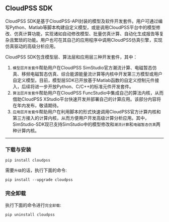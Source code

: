 
CloudPSS SDK
----------------------------------------------------------------
CloudPSS SDK是基于CloudPSS-API封装的模型及软件开发套件。用户可通过编写Python、Matlab等脚本构建自定义模型，或是调用CloudPSS平台中的模型修改、仿真计算功能，实现诸如自动修改模型、批量仿真计算、自动化生成报告等复杂且繁琐的功能。用户也可在其自己的应用程序中调用CloudPSS仿真引擎，实现仿真驱动的高级分析应用。

CloudPSS SDK包含模型层、算法层和应用层三种开发套件，其中：

1. `模型层开发套件`帮助用户在CloudPSS SimStudio官方潮流计算、电磁暂态仿真、移频电磁暂态仿真、综合能源能量流计算等内核中开发第三方模型或用户自定义模型。目前，模型层SDK已开放基于Matlab函数的自定义控制元件接入，后续将进一步开放Python、C/C++的标准元件开发套件。
2. `算法层开发套件`帮助用户在CloudPSS FuncStudio中集成自己的算法内核，从而借助CloudPSS XStudio平台快速开发并部署自己的计算应用。该部分内容将在年内发布，敬请期待。
3. `应用层开发套件`帮助用户在利用脚本的形式快速调用CloudPSS官方计算内核和第三方接入的计算内核，从而方便用户开发高级计算分析应用。其中，SimStudio-SDK现已支持SimStudio中的模型修改和`潮流计算`和`电磁暂态仿真`两种计算内核。


---
### 下载与安装

```[pyhton]
pip install cloudpss
```
需要`升级`的话，执行下面的命令:
```[pyhton]
pip install --upgrade cloudpss
```
### 完全卸载

执行下面的命令进行`完全卸载`:
```[pyhton]
pip uninstall cloudpss
```

          

